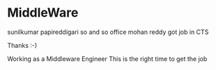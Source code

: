 # MiddleWare 


sunilkumar
papireddigari
so and so office 
mohan reddy
got job in CTS



Thanks :-) 

Working as a Middleware Engineer 
This is the right time to get the job
